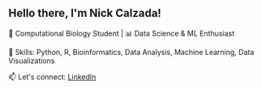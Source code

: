 ## Hello there, I'm Nick Calzada!

🔬 Computational Biology Student | 📊 Data Science & ML Enthusiast

🔬 Skills: Python, R, Bioinformatics, Data Analysis, Machine Learning, Data Visualizations

📫 Let's connect: [LinkedIn](https://www.linkedin.com/in/nicholas-calzada-6622711ab/)
